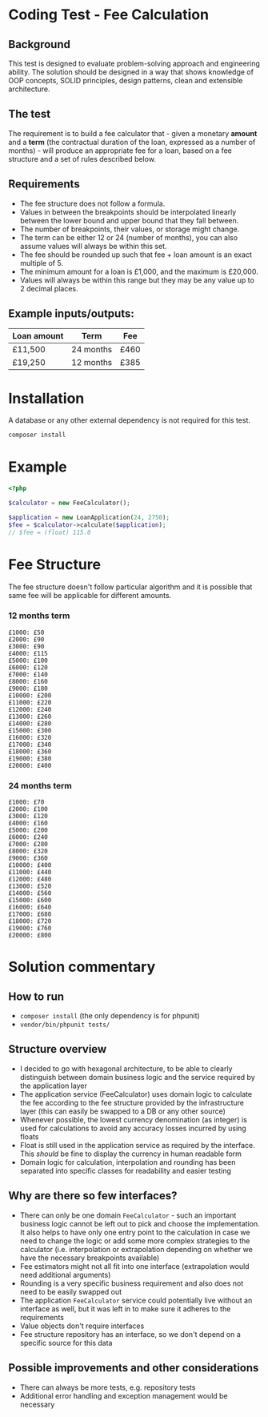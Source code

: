 Coding Test - Fee Calculation
=====

## Background

This test is designed to evaluate problem-solving approach and engineering ability.
The solution should be designed in a way that shows knowledge of OOP concepts, SOLID principles, design patterns, clean and extensible architecture.

## The test

The requirement is to build a fee calculator that - given a monetary **amount** and a **term** (the contractual duration of the loan, expressed as a number of months) - will produce an appropriate fee for a loan, based on a fee structure and a set of rules described below.

## Requirements

- The fee structure does not follow a formula.
- Values in between the breakpoints should be interpolated linearly between the lower bound and upper bound that they fall between.
- The number of breakpoints, their values, or storage might change.
- The term can be either 12 or 24 (number of months), you can also assume values will always be within this set.
- The fee should be rounded up such that fee + loan amount is an exact multiple of 5.
- The minimum amount for a loan is £1,000, and the maximum is £20,000.
- Values will always be within this range but they may be any value up to 2 decimal places.

## Example inputs/outputs:

| Loan amount | Term      | Fee  |
|-------------|-----------|------|
| £11,500     | 24 months | £460 |
| £19,250     | 12 months | £385 |

# Installation
A database or any other external dependency is not required for this test.

```bash
composer install
```

# Example
```php
<?php

$calculator = new FeeCalculator();

$application = new LoanApplication(24, 2750);
$fee = $calculator->calculate($application);
// $fee = (float) 115.0
```

# Fee Structure
The fee structure doesn't follow particular algorithm and it is possible that same fee will be applicable for different amounts.

### 12 months term
```
£1000: £50
£2000: £90
£3000: £90
£4000: £115
£5000: £100
£6000: £120
£7000: £140
£8000: £160
£9000: £180
£10000: £200
£11000: £220
£12000: £240
£13000: £260
£14000: £280
£15000: £300
£16000: £320
£17000: £340
£18000: £360
£19000: £380
£20000: £400
```

### 24 months term

```
£1000: £70
£2000: £100
£3000: £120
£4000: £160
£5000: £200
£6000: £240
£7000: £280
£8000: £320
£9000: £360
£10000: £400
£11000: £440
£12000: £480
£13000: £520
£14000: £560
£15000: £600
£16000: £640
£17000: £680
£18000: £720
£19000: £760
£20000: £800
```

Solution commentary
=====

## How to run
- `composer install` (the only dependency is for phpunit)
- `vendor/bin/phpunit tests/`

## Structure overview
- I decided to go with hexagonal architecture, to be able to clearly distinguish between domain business logic and the service required by the application layer
- The application service (FeeCalculator) uses domain logic to calculate the fee according to the fee structure provided by the infrastructure layer (this can easily be swapped to a DB or any other source)
- Whenever possible, the lowest currency denomination (as integer) is used for calculations to avoid any accuracy losses incurred by using floats
- Float is still used in the application service as required by the interface. This *should* be fine to display the currency in human readable form
- Domain logic for calculation, interpolation and rounding has been separated into specific classes for readability and easier testing

## Why are there so few interfaces?
- There can only be one domain `FeeCalculator` - such an important business logic cannot be left out to pick and choose the implementation. It also helps to have only one entry point to the calculation in case we need to change the logic or add some more complex strategies to the calculator (i.e. interpolation or extrapolation depending on whether we have the necessary breakpoints available)
- Fee estimators might not all fit into one interface (extrapolation would need additional arguments)
- Rounding is a very specific business requirement and also does not need to be easily swapped out
- The application `FeeCalculator` service could potentially live without an interface as well, but it was left in to make sure it adheres to the requirements
- Value objects don't require interfaces
- Fee structure repository has an interface, so we don't depend on a specific source for this data

## Possible improvements and other considerations
- There can always be more tests, e.g. repository tests
- Additional error handling and exception management would be necessary